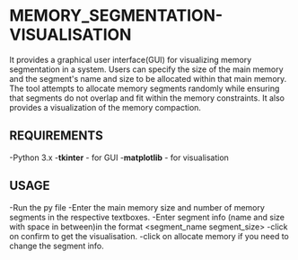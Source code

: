 # MEMORY_SEGMENTATION-VISUALISATION
It provides a graphical user interface(GUI) for visualizing memory segmentation in a system. Users can specify the size of the main memory and the segment's name and size to be allocated within that main memory. The tool attempts to allocate memory segments randomly while ensuring that segments do not overlap and fit within the memory constraints. It also provides a visualization of the memory compaction.

## REQUIREMENTS
-Python 3.x
-**tkinter** - for GUI
-**matplotlib** - for visualisation

## USAGE
-Run the py file
-Enter the main memory size and number of memory segments in the respective textboxes.
-Enter segment info (name and size with space in between)in the format <segment_name segment_size>
-click on confirm to get the visualisation.
-click on allocate memory if you need to change the segment info.
